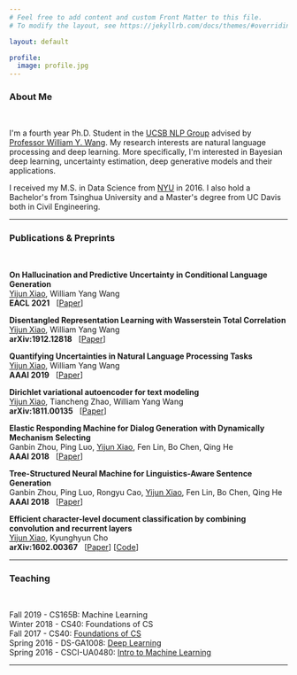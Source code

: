 ```yaml
---
# Feel free to add content and custom Front Matter to this file.
# To modify the layout, see https://jekyllrb.com/docs/themes/#overriding-theme-defaults

layout: default

profile:
  image: profile.jpg
---
```

### About Me
&nbsp;

I'm a fourth year Ph.D. Student in the [UCSB NLP Group](http://nlp.cs.ucsb.edu) advised by [Professor William Y. Wang](http://www.cs.ucsb.edu/~william/). My research interests are natural language processing and deep learning. More specifically, I'm interested in Bayesian deep learning, uncertainty estimation, deep generative models and their applications.

I received my M.S. in Data Science from [NYU](https://cds.nyu.edu) in 2016. I also hold a Bachelor's from Tsinghua University and a Master's degree from UC Davis both in Civil Engineering.

---

### Publications & Preprints
&nbsp;

**On Hallucination and Predictive Uncertainty in Conditional Language Generation**  
<u>Yijun Xiao</u>, William Yang Wang  
**EACL 2021** &nbsp; [[Paper]()]

**Disentangled Representation Learning with Wasserstein Total Correlation**  
<u>Yijun Xiao</u>, William Yang Wang  
**arXiv:1912.12818** &nbsp; [[Paper](https://arxiv.org/abs/1912.12818)]

**Quantifying Uncertainties in Natural Language Processing Tasks**  
<u>Yijun Xiao</u>, William Yang Wang  
**AAAI 2019** &nbsp; [[Paper](https://arxiv.org/abs/1811.07253)]

**Dirichlet variational autoencoder for text modeling**  
<u>Yijun Xiao</u>, Tiancheng Zhao, William Yang Wang  
**arXiv:1811.00135** &nbsp; [[Paper](https://arxiv.org/abs/1811.00135)]

**Elastic Responding Machine for Dialog Generation with Dynamically Mechanism Selecting**  
Ganbin Zhou, Ping Luo, <u>Yijun Xiao</u>, Fen Lin, Bo Chen, Qing He  
**AAAI 2018** &nbsp; [[Paper](https://www.aaai.org/ocs/index.php/AAAI/AAAI18/paper/viewFile/16316/16134)]

**Tree-Structured Neural Machine for Linguistics-Aware Sentence Generation**  
Ganbin Zhou, Ping Luo, Rongyu Cao, <u>Yijun Xiao</u>, Fen Lin, Bo Chen, Qing He  
**AAAI 2018** &nbsp; [[Paper](https://arxiv.org/abs/1705.00321)]

**Efficient character-level document classification by combining convolution and recurrent layers**  
<u>Yijun Xiao</u>, Kyunghyun Cho  
**arXiv:1602.00367** &nbsp; [[Paper](https://arxiv.org/abs/1602.00367)] [[Code]()]

---

### Teaching
&nbsp;

Fall 2019 - CS165B: Machine Learning  
Winter 2018 - CS40: Foundations of CS  
Fall 2017 - CS40: [Foundations of CS](http://william.cs.ucsb.edu/courses/index.php/Fall_2017_CS40_Foundations_of_Computer_Science)  
Spring 2016 - DS-GA1008: [Deep Learning](https://cilvr.nyu.edu/doku.php?id=courses:deeplearning2016:start)  
Spring 2016 - CSCI-UA0480: [Intro to Machine Learning](https://people.csail.mit.edu/dsontag/courses/ml16)

---